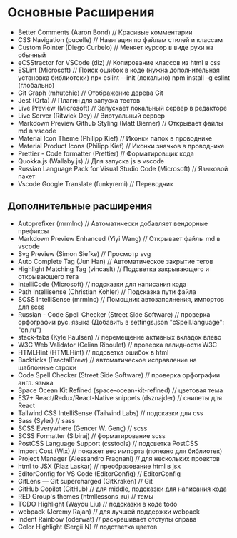 # Основные Расширения

- Better Comments (Aaron Bond) // Красивые комментарии
- CSS Navigation (pucelle) // Навигация по файлам стилей и классам
- Custom Pointer (Diego Curbelo) // Меняет курсор в виде руки на обычный
- eCSStractor for VSCode (diz) // Копирование классов из html в css
- ESLint (Microsoft) // Поиск ошибок в коде (нужна дополнительная установка библиотеки)
  npx eslint --init (локально)
  npm install -g eslint (глобально)  
- Git Graph (mhutchie) // Отображение дерева Git
- Jest (Orta) // Плагин для запуска тестов
- Live Preview (Microsoft) // Запускает локальный сервер в редакторе
- Live Server (Ritwick Dey) // Виртуальный сервер
- Markdown Preview Github Styling (Matt Bierner) // Открывает файлы md в vscode
- Material Icon Theme (Philipp Kief) // Иконки папок в проводнике
- Material Product Icons (Philipp Kief) // Иконки значков в проводнике
- Prettier - Code formatter (Prettier) // Форматировщик кода
- Quokka.js (Wallaby.js) // Для запуска js в vscode
- Russian Language Pack for Visual Studio Code (Microsoft) // Языковой пакет
- Vscode Google Translate (funkyremi) // Переводчик

## Дополнительные расширения

- Autoprefixer (mrmlnc) // Автоматически добавляет вендорные префиксы
- Markdown Preview Enhanced (Yiyi Wang) // Открывает файлы md в vscode
- Svg Preview (Simon Siefke) // Просмотр svg
- Auto Complete Tag (Jun Han) // Автоматическое закрытие тегов
- Highlight Matching Tag (vincaslt) // Подсветка закрывающего и открывающего тега
- IntelliCode (Microsoft) // подсказки для написания кода
- Path Intellisense (Christian Kohler) // Подсказка пути файла
- SCSS IntelliSense (mrmlnc) // Помощник автозаполнения, импортов для scss
- Russian - Code Spell Checker (Street Side Software) // проверка орфографии рус. языка
  (Добавить в settings.json "cSpell.language": "en,ru")
- stack-tabs (Kyle Paulsen) // перемещение активных вкладок влево
- W3C Web Validator (Celian Riboulet) // проверка валидности W3C
- HTMLHint (HTMLHint) // подсветка ошибок в html
- Backticks (FractalBrew) // автоматическое исправление на шаблонные строки
- Code Spell Checker (Street Side Software) // проверка орфографии англ. языка
- Space Ocean Kit Refined (space-ocean-kit-refined) // цветовая тема
- ES7+ React/Redux/React-Native snippets (dsznajder) // снипеты для React
- Tailwind CSS IntelliSense (Tailwind Labs) // подсказки для css
- Sass (Syler) // sass
- SCSS Everywhere (Gencer W. Genç) // scss
- SCSS Formatter (Sibiraj) // форматирование scss
- PostCSS Language Support (csstools) // подсветка PostCSS
- Import Cost (Wix) // покажет вес импорта (полезно для библиотек)
- Project Manager (Alessandro Fragnani) // для нескольких проектов
- html to JSX (Riaz Laskar) // преобразование html в jsx
- EditorConfig for VS Code (EditorConfig) // EditorConfig
- GitLens — Git supercharged (GitKraken) // Git
- GitHub Copilot (GitHub) // для middle, подсказки для написания кода
- RED Group's themes (htmllessons_ru) // темы
- TODO Highlight (Wayou Liu) // подсказки в коде todo
- webpack (Jeremy Rajan) // для лучшей поддержки webpack
- Indent Rainbow (oderwat) // раскрашивает отступы справа
- Color Highlight (Sergii N) // подстветка цветов
